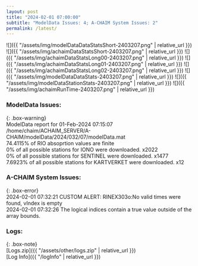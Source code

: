 ```yaml
---
layout: post
title: "2024-02-01 07:00:00"
subtitle: "ModelData Issues: 4; A-CHAIM System Issues: 2"
permalink: /latest/
---
```


![]({{ "/assets/img/modelDataDataStatsShort-2403207.png" | relative_url }})
![]({{ "/assets/img/achaimDataStatsShort-2403207.png" | relative_url }})
![]({{ "/assets/img/achaimDataStatsLong00-2403207.png" | relative_url }})
![]({{ "/assets/img/achaimDataStatsLong01-2403207.png" | relative_url }})
![]({{ "/assets/img/achaimDataStatsLong02-2403207.png" | relative_url }})
![]({{ "/assets/img/modelDataDataStats-2403207.png" | relative_url }})
![]({{ "/assets/img/modelDataStationStats-2403207.png" | relative_url }})
![]({{ "/assets/img/achaimRunTime-2403207.png" | relative_url }})


### ModelData Issues:  
  
{: .box-warning}  
 ModelData report for 01-Feb-2024 07:15:07   
 /home/chaim/ACHAIM_SERVER/A-CHAIM/modelData/2024/032/07/modelData.mat   
 74.4115% of RIO absoprtion values are finite   
 0% of all possible stations for IONO were downloaded. x2022   
 0% of all possible stations for SENTINEL were downloaded. x1477   
 7.6923% of all possible stations for KARTVERKET were downloaded. x12   
  
### A-CHAIM System Issues:  
  
{: .box-error}  
2024-02-01 07:32:21 CUSTOM ALERT: RINEX303o:No valid times were found, vIndex is empty  
2024-02-01 07:32:26 The logical indices contain a true value outside of the array bounds.  

### Logs:  
  
{: .box-note}  
[Logs.zip]({{ "/assets/other/logs.zip" | relative_url }})  
[Log Info]({{ "/logInfo" | relative_url }})  
